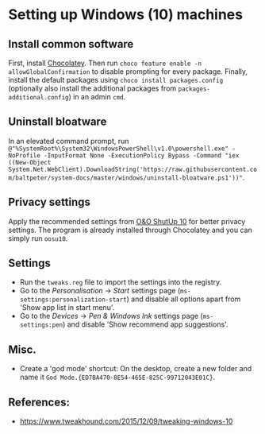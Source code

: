 # Setting up Windows (10) machines

## Install common software

First, install [Chocolatey](https://chocolatey.org/install). Then run `choco feature enable -n allowGlobalConfirmation` to disable prompting for every package. Finally, install the default packages using `choco install packages.config` (optionally also install the additional packages from `packages-additional.config`) in an admin `cmd`.

## Uninstall bloatware

In an elevated command prompt, run `@"%SystemRoot%\System32\WindowsPowerShell\v1.0\powershell.exe" -NoProfile -InputFormat None -ExecutionPolicy Bypass -Command "iex ((New-Object System.Net.WebClient).DownloadString('https://raw.githubusercontent.com/baltpeter/system-docs/master/windows/uninstall-bloatware.ps1'))"`.

## Privacy settings

Apply the recommended settings from [O&O ShutUp 10](https://www.oo-software.com/en/shutup10) for better privacy settings. The program is already installed through Chocolatey and you can simply run `oosu10`.

## Settings

<!-- Obsolete because these are all included in the .reg file.
* Go into Windows Explorer and *View* -> *Options*. In the first tab, under *Privacy*, uncheck all settings.  
In the *View* tab, enable 'Show hidden files, folders and drives' and disable 'Hide extensions for known types', 'Show sync provider notifications' and 'Hide protected operating system files (recommended)'.
-->
* Run the `tweaks.reg` file to import the settings into the registry.
* Go to the *Personalisation* -> *Start* settings page (`ms-settings:personalization-start`) and disable all options apart from 'Show app list in start menu'.
* Go to the *Devices* -> *Pen & Windows Ink* settings page (`ms-settings:pen`) and disable 'Show recommend app suggestions'.

## Misc.

* Create a 'god mode' shortcut: On the desktop, create a new folder and name it `God Mode.{ED7BA470-8E54-465E-825C-99712043E01C}`.

## References:

* https://www.tweakhound.com/2015/12/09/tweaking-windows-10
